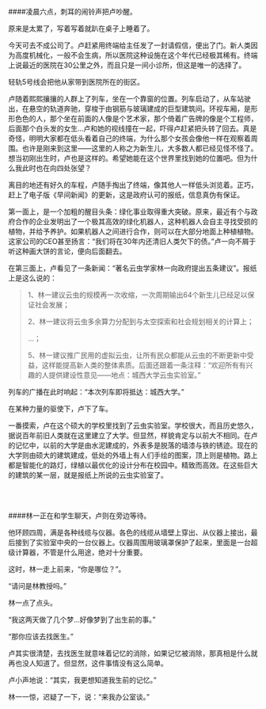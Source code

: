 ####凌晨六点，刺耳的闹铃声把卢吵醒。

原来是太累了，写着写着就趴在桌子上睡着了。

今天可去不成公司了。卢赶紧用终端给主任发了一封请假信，便出了门。新人类因为高度机械化，一般不会生病，所以医院这种设施在这个年代已经极其稀有。终端上说最近的医院在30公里之外，而且只是一间小诊所，但这是唯一的选择了。

轻轨5号线会把他从家带到医院所在的街区。

卢随着熙熙攘攘的人群上了列车，坐在一个靠窗的位置。列车启动了，从车站驶出，在悬空的轨道奔驰，穿梭于由钢筋与玻璃建成的巨型建筑间。环视车厢，是形形色色的人，那个坐在前面的人像是个艺术家，那个倚着广告牌的像是个工程师，后面那个白头发的女生…卢和她的视线撞在一起，吓得卢赶紧把头转了回去。真是奇怪，明明大家都在低头看着自己的终端，为什么那个女孩会像他一样在观察着周围。也许是刚来到这里——这里的人称之为新生儿，大多数人都已经见怪不怪了。想当初刚出生时，卢也是这样的。希望她能在这个世界里找到她的位置吧。但为什么我此时也在向四处张望？

离目的地还有好久的车程，卢随手掏出了终端，像其他人一样低头浏览着。正巧，赶上了电子版《早间新闻》的更新，这是政府认可的报纸，信息真伪有保证。

第一面上，是一个加粗的醒目头条：绿化事业取得重大突破。原来，最近有个与政府合作的企业发明出了一个极其高效的绿化机器人，这种机器人会自主寻找受损的植物，并给予养护。如果机器人之间进行合作，则可以在大部分地面上种植植物。这家公司的CEO甚至扬言：“我们将在30年内还清旧人类欠下的债。”卢一向不屑于听这种画大饼的言论，便向后面翻去。

在第三面上，卢看见了一条新闻：“著名云虫学家林一向政府提出五条建议”。报纸上是这么说的：

>1、林一建议云虫的规模再一次收缩，一次周期输出64个新生儿已经足以保证社会发展；
>
>2、林一建议将云虫多余算力分配到与太空探索和社会规划相关的计算上；
>
>…；
>
>5、林一建议推广民用的虚拟云虫，让所有民众都能从云虫的不断更新中受益，这样能提高新人类的整体素质。后面还跟着一条注释：“欢迎所有有兴趣的人提供建设性意见——地点：城西大学云虫实验室。”

列车的广播在此时响起：“本次列车即将抵达：城西大学。”

在某种力量的驱使下，卢下了车。

一番摸索，卢在这个硕大的学校里找到了云虫实验室。学校很大，而且历史悠久，据说百年前旧人类就在这里建立了大学。但显然，样貌肯定与以前大不相同。在卢的记忆中，以前的大学是由水泥建成的，外表多是脱落的墙漆与铁的锈迹。现在的大学则由硕大的建筑建成，低处的外墙上有人们手绘的图案，顶上则是植物。路上都是智能化的路灯，绿植以最优化的设计分布在校园中。精致而高效。在这些巨大的建筑的某一层，就是报纸上所说的云虫实验室了。

<br><br>

####林一正在和学生聊天，卢则在旁边等待。

他环顾四周，满是各种线缆与仪器。各色的线缆从墙壁上穿出、从仪器上接出，最后接到了实验室中央的一台仪器上。仪器周围用玻璃罩保护了起来，里面是一台超级计算器，不管是什么用途，绝对十分重要。

这时，林一走上前来，“你是哪位？”。

“请问是林教授吗。”

林一点了点头。

“我这两天做了几个梦…好像梦到了出生前的事。”

“那你应该去找医生。”

卢其实很清楚，去找医生就意味着记忆的消除，如果记忆被消除，那真相是什么就再也没人知道了。但显然，这件事情没有这么简单。

卢小声地说：“其实，我更想知道我生前的记忆。”

林一一惊，迟疑了一下，说：“来我办公室谈。”